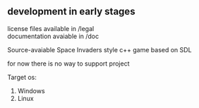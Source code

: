## development in early stages

license files available in /legal   
documentation avaiable in /doc

Source-avaiable Space Invaders style c++ game based on SDL

for now there is no way to support project

Target os:
  1. Windows
  2. Linux
